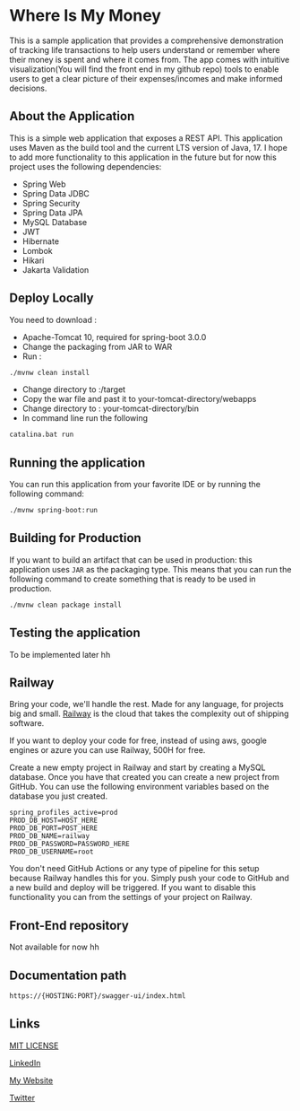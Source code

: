 # Where Is My Money
This is a sample application that provides a comprehensive demonstration of tracking life transactions to help users understand or remember where their money is spent and where it comes from. The app comes with intuitive visualization(You will find the front end in my github repo) tools to enable users to get a clear picture of their expenses/incomes and make informed decisions.

## About the Application

This is a simple web application that exposes a REST API. This application uses Maven as the build tool and the current
LTS version of Java, 17. I hope to add more functionality to this application in the future but
for now this project uses the following dependencies:

- Spring Web
- Spring Data JDBC
- Spring Security
- Spring Data JPA
- MySQL Database
- JWT
- Hibernate
- Lombok
- Hikari
- Jakarta Validation

## Deploy Locally
You need to download : 
- Apache-Tomcat 10, required for spring-boot 3.0.0
- Change the packaging from JAR to WAR
- Run : 
```bash
./mvnw clean install
```
- Change directory to :/target
- Copy the war file and past it to your-tomcat-directory/webapps
- Change directory to : your-tomcat-directory/bin
- In command line run the following 
```bash
catalina.bat run
```

## Running the application

You can run this application from your favorite IDE or by running the following command:

```bash
./mvnw spring-boot:run
```


## Building for Production

If you want to build an artifact that can be used in production: this application uses `JAR` as the
packaging type. This means that you can run the following command to create something that is ready to be used in production.

```bash
./mvnw clean package install
```

## Testing the application
To be implemented later hh

## Railway

Bring your code, we'll handle the rest. Made for any language, for projects big and small. [Railway](https://railway.app/)
is the cloud that takes the complexity out of shipping software.

If you want to deploy your code for free, instead of using aws, google engines or azure you 
can use Railway, 500H for free.

Create a new empty project in Railway and start by creating a MySQL database. Once you have that created you can create
a new project from GitHub. You can use the following environment variables based on the database you just created.

```properties
spring_profiles_active=prod
PROD_DB_HOST=HOST_HERE
PROD_DB_PORT=POST_HERE
PROD_DB_NAME=railway
PROD_DB_PASSWORD=PASSWORD_HERE
PROD_DB_USERNAME=root
```

You don't need GitHub Actions or any type of pipeline for this setup because Railway handles this for you. Simply push your code to GitHub
and a new build and deploy will be triggered. If you want to disable this functionality you can from the settings of your project
on Railway. 

## Front-End repository
Not available for now hh

## Documentation path
``` markdown
https://{HOSTING:PORT}/swagger-ui/index.html
```

## Links
[MIT LICENSE](https://github.com/achrafaitibba/where_is_my_money/blob/master/LICENSE.md)

[LinkedIn](https://www.linkedin.com/in/achrafaitibba)

[My Website](https://www.achrafaitibba.com)

[Twitter](https://www.twitter.com/achrafaitibba)
